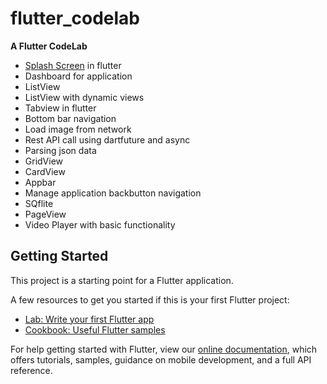 # flutter_codelab

<b>A Flutter CodeLab</b>

- <a href='https://github.com/shandilyaaman/flutter_cadelab/blob/master/lib/splash.dart'>Splash Screen</a> in flutter
- Dashboard for application
- ListView
- ListView with dynamic views
- Tabview in flutter
- Bottom bar navigation
- Load image from network
- Rest API call using dartfuture and async
- Parsing json data
- GridView
- CardView
- Appbar
- Manage application backbutton navigation
- SQflite
- PageView
- Video Player with basic functionality

## Getting Started

This project is a starting point for a Flutter application.

A few resources to get you started if this is your first Flutter project:

- [Lab: Write your first Flutter app](https://flutter.io/docs/get-started/codelab)
- [Cookbook: Useful Flutter samples](https://flutter.io/docs/cookbook)

For help getting started with Flutter, view our 
[online documentation](https://flutter.io/docs), which offers tutorials, 
samples, guidance on mobile development, and a full API reference.

